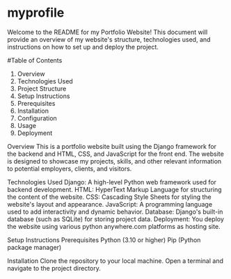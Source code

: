 # myprofile
Welcome to the README for my Portfolio Website! 
This document will provide an overview of my website's structure, technologies used, 
and instructions on how to set up and deploy the project.


#Table of Contents
1. Overview
2. Technologies Used
3. Project Structure
4. Setup Instructions
5. Prerequisites
6. Installation
7. Configuration
8. Usage
9. Deployment

Overview
This is a portfolio website built using the Django framework for the backend and HTML, CSS, and JavaScript for the front end. 
The website is designed to showcase my projects, skills, and other relevant information to potential employers, clients, and visitors.


Technologies Used
Django: A high-level Python web framework used for backend development.
HTML: HyperText Markup Language for structuring the content of the website.
CSS: Cascading Style Sheets for styling the website's layout and appearance.
JavaScript: A programming language used to add interactivity and dynamic behavior.
Database: Django's built-in database (such as SQLite) for storing project data.
Deployment: You deploy the website using various python anywhere.com platforms as hosting site.

Setup Instructions
Prerequisites
Python (3.10 or higher)
Pip (Python package manager)


Installation
Clone the repository to your local machine.
Open a terminal and navigate to the project directory.
